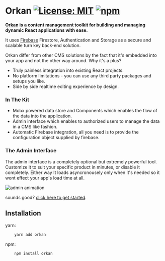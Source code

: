 # Orkan [![License: MIT](https://img.shields.io/badge/License-MIT-yellow.svg)](https://opensource.org/licenses/MIT) [![npm](https://img.shields.io/npm/v/orkan.svg)](https://www.npmjs.com/package/orkan)

__[Orkan](https://www.orkanjs.com) is a content management toolkit for building and managing dynamic React applications with ease.__

It uses [Firebase](https://firebase.google.com) Firestore, Authentication and Storage as a secure and scalable turn key back-end solution.

Orkan differ from other CMS solutions by the fact that it's embedded into your app and not the other way around. Why it's a plus?
- Truly painless integration into existing React projects. 
- No platform limitations - you can use any third party packages and setups you like.
- Side by side realtime editing experience by design.

### In The Kit
- Mobx powered data store and Components which enables the flow of the data into the application.
- Admin interface which enables to authorized users to manage the data in a CMS like fashion.
- Automatic Firebase integration, all you need is to provide the configuration object supplied by firebase.


### The Admin Interface
The admin interface is a completely optional but extremely powerful tool. 
Customize it to suit your specific product in minutes, or disable it completely. 
Either way It loads asyncronousely only when it's needed so it wont effect your app's load time at all.

![admin animation](https://firebasestorage.googleapis.com/v0/b/orkan-site.appspot.com/o/orkan.gif?alt=media&token=0f93e6af-45e3-4071-b06d-db6135682357)

sounds good? [click here to get started](https://www.orkanjs.com/docs/getting-started).

## Installation
yarn:
```bash
    yarn add orkan
```
npm:
```bash
    npm install orkan
```

